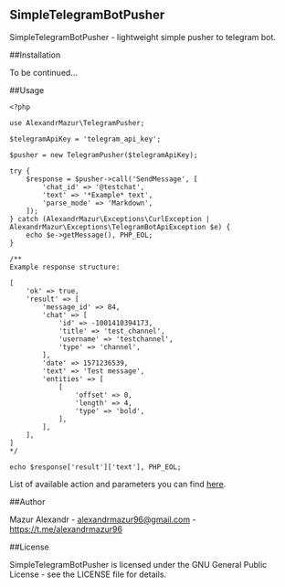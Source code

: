SimpleTelegramBotPusher
---

SimpleTelegramBotPusher - lightweight simple pusher to telegram bot.

##Installation

To be continued...

##Usage

```$php
<?php

use AlexandrMazur\TelegramPusher;

$telegramApiKey = 'telegram_api_key';

$pusher = new TelegramPusher($telegramApiKey);

try {
    $response = $pusher->call('SendMessage', [
        'chat_id' => '@testchat',
        'text' => '*Example* text',
        'parse_mode' => 'Markdown',
    ]);
} catch (AlexandrMazur\Exceptions\CurlException | AlexandrMazur\Exceptions\TelegramBotApiException $e) {
    echo $e->getMessage(), PHP_EOL;
}

/**
Example response structure:

[
    'ok' => true,
    'result' => [
        'message_id' => 84,
        'chat' => [
            'id' => -1001410394173,
            'title' => 'test_channel',
            'username' => 'testchannel',
            'type' => 'channel',
        ],
        'date' => 1571236539,
        'text' => 'Test message',
        'entities' => [
            [
                'offset' => 0,
                'length' => 4,
                'type' => 'bold',
            ],
        ],
    ],
]
*/

echo $response['result']['text'], PHP_EOL;
```

List of available action and parameters you can find [here](https://core.telegram.org/bots/api#available-methods).

##Author

Mazur Alexandr - alexandrmazur96@gmail.com - https://t.me/alexandrmazur96

##License

SimpleTelegramBotPusher is licensed under the GNU General Public License - see the LICENSE file for details.